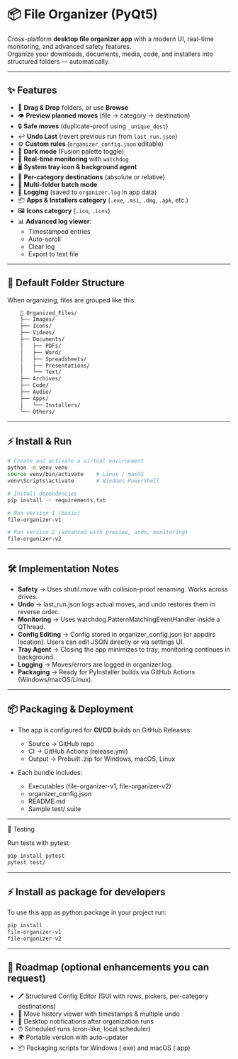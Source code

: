 <!-- README.md -->

# 📦 File Organizer (PyQt5)

Cross-platform **desktop file organizer app** with a modern UI, real-time monitoring, and advanced safety features.  
Organize your downloads, documents, media, code, and installers into structured folders — automatically.  

---

## ✨ Features

- 🚀 **Drag & Drop** folders, or use **Browse**
- 👁 **Preview planned moves** (file → category → destination)
- 🔒 **Safe moves** (duplicate-proof using `_unique_dest`)
- ↩ **Undo Last** (revert previous run from `last_run.json`)
- ⚙️ **Custom rules** (`organizer_config.json` editable)
- 🌙 **Dark mode** (Fusion palette toggle)
- 👀 **Real-time monitoring** with `watchdog`
- 🖥 **System tray icon & background agent**
- 📂 **Per-category destinations** (absolute or relative)
- 📑 **Multi-folder batch mode**
- 📝 **Logging** (saved to `organizer.log` in app data)
- 📦 **Apps & Installers category** (`.exe`, `.msi`, `.dmg`, `.apk`, etc.)
- 🖼️ **Icons category** (`.ico`, `.icns`)
- 📊 **Advanced log viewer**:
  - Timestamped entries
  - Auto-scroll
  - Clear log
  - Export to text file

---

## 📂 Default Folder Structure

When organizing, files are grouped like this:

```bash
    📂 Organized_Files/
    ├── Images/
    ├── Icons/
    ├── Videos/
    ├── Documents/
    │   ├── PDFs/
    │   ├── Word/
    │   ├── Spreadsheets/
    │   ├── Presentations/
    │   └── Text/
    ├── Archives/
    ├── Code/
    ├── Audio/
    ├── Apps/
    │   └── Installers/
    └── Others/
```

---

## ⚡ Install & Run

```bash
# Create and activate a virtual environment
python -m venv venv
source venv/bin/activate    # Linux / macOS
venv\Scripts\activate       # Windows PowerShell

# Install dependencies
pip install -r requirements.txt

# Run version 1 (basic)
file-organizer-v1

# Run version 2 (advanced with preview, undo, monitoring)
file-organizer-v2
```

---

## 🛠 Implementation Notes

- **Safety** → Uses shutil.move with collision-proof renaming. Works across drives.
- **Undo** → last_run.json logs actual moves, and undo restores them in reverse order.
- **Monitoring** → Uses watchdog.PatternMatchingEventHandler inside a QThread.
- **Config Editing** → Config stored in organizer_config.json (or appdirs location). Users can edit JSON directly or via settings UI.
- **Tray Agent** → Closing the app minimizes to tray; monitoring continues in background.
- **Logging** → Moves/errors are logged in organizer.log.
- **Packaging** → Ready for PyInstaller builds via GitHub Actions (Windows/macOS/Linux).

---

## 📦 Packaging & Deployment

- The app is configured for **CI/CD** builds on GitHub Releases:
  - Source → GitHub repo
  - CI → GitHub Actions (release.yml)
  - Output → Prebuilt .zip for Windows, macOS, Linux

- Each bundle includes:
  - Executables (file-organizer-v1, file-organizer-v2)
  - organizer_config.json
  - README.md
  - Sample test/ suite

---

🧪 Testing

Run tests with pytest:

```bash
pip install pytest
pytest test/
```

---

## ⚡ Install as package for developers

To use this app as python package in your project run:

```bash
pip install .
file-organizer-v1
file-organizer-v2
```

---

## 🔮 Roadmap (optional enhancements you can request)

- 🖊 Structured Config Editor (GUI with rows, pickers, per-category destinations)
- 📜 Move history viewer with timestamps & multiple undo
- 🔔 Desktop notifications after organization runs
- ⏰ Scheduled runs (cron-like, local scheduler)
- 🌍 Portable version with auto-updater
- 📦 Packaging scripts for Windows (.exe) and macOS (.app)
